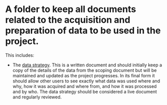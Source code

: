 # A folder to keep all documents related to the acquisition and preparation of data to be used in the project.

This includes: 

* The [data strategy](/docs/2.DataAcquisitionAndPreparation/DataStrategy.md). This is a written document and should initially keep a copy of the details of the data from the scoping document but will be maintained and updated as the project progresses. In its final form it should allow other users to see exactly what data was used where and why, how it was acquired and where from, and how it was processed and by who. The data strategy should be considered a live document and regularly reviewed. 